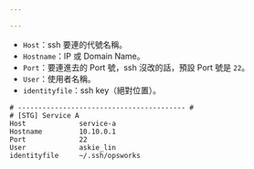 ```yaml
---

---
```




- `Host`：ssh 要連的代號名稱。
- `Hostname`：IP 或 Domain Name。
- `Port`：要連進去的 Port 號，ssh 沒改的話，預設 Port 號是 `22`。
- `User`：使用者名稱。
- `identityfile`：ssh key（絕對位置）。

```
# ----------------------------------------- #
# [STG] Service A
Host             service-a
Hostname         10.10.0.1
Port             22
User             askie_lin
identityfile     ~/.ssh/opsworks
```
